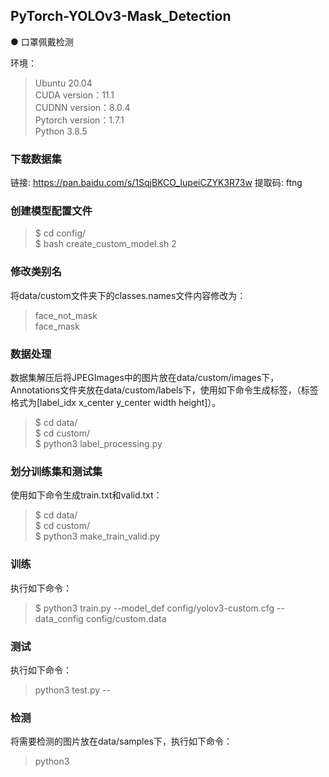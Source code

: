 ## PyTorch-YOLOv3-Mask_Detection
● 口罩佩戴检测

环境：  
>Ubuntu 20.04  
>CUDA version：11.1  
>CUDNN version：8.0.4  
>Pytorch version：1.7.1  
>Python 3.8.5  

### 下载数据集
链接: https://pan.baidu.com/s/1SqjBKCO_IupeiCZYK3R73w 提取码: ftng
### 创建模型配置文件
> $ cd config/  
> $ bash create_custom_model.sh 2  
### 修改类别名  
将data/custom文件夹下的classes.names文件内容修改为：    
> face_not_mask  
> face_mask  
### 数据处理
   数据集解压后将JPEGImages中的图片放在data/custom/images下，Annotations文件夹放在data/custom/labels下，使用如下命令生成标签，（标签格式为[label_idx x_center y_center width height]）。
> $ cd data/  
> $ cd custom/  
> $ python3 label_processing.py  
### 划分训练集和测试集
使用如下命令生成train.txt和valid.txt：  
> $ cd data/  
> $ cd custom/  
> $ python3 make_train_valid.py   
### 训练  
执行如下命令：
> $ python3 train.py --model_def config/yolov3-custom.cfg --data_config config/custom.data
### 测试
执行如下命令：
> python3 test.py --
### 检测
将需要检测的图片放在data/samples下，执行如下命令：
> python3
